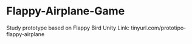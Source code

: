# Flappy-Airplane-Game
Study prototype based on Flappy Bird
Unity
Link: tinyurl.com/prototipo-flappy-airplane
